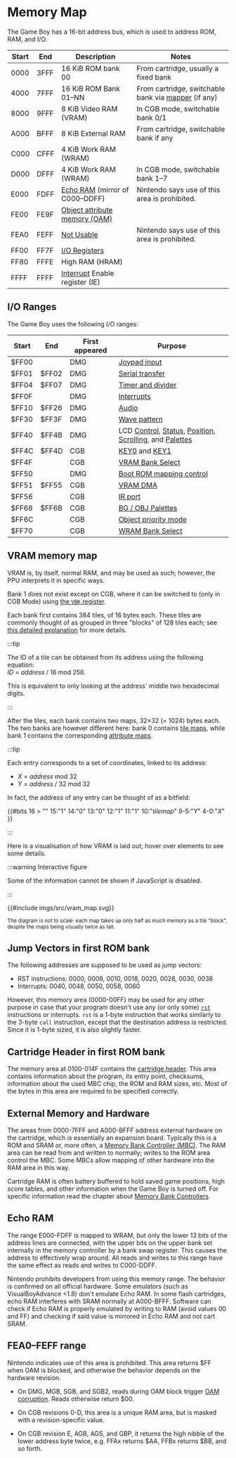 # Memory Map

The Game Boy has a 16-bit address bus, which is used to address ROM, RAM, and I/O.

Start       | End       | Description                                                      | Notes
------------|-----------|------------------------------------------------------------------|----------
0000        | 3FFF      | 16 KiB ROM bank 00                                               | From cartridge, usually a fixed bank
4000        | 7FFF      | 16 KiB ROM Bank 01–NN                                            | From cartridge, switchable bank via [mapper](#MBCs) (if any)
8000        | 9FFF      | 8 KiB Video RAM (VRAM)                                           | In CGB mode, switchable bank 0/1
A000        | BFFF      | 8 KiB External RAM                                               | From cartridge, switchable bank if any
C000        | CFFF      | 4 KiB Work RAM (WRAM)                                            |
D000        | DFFF      | 4 KiB Work RAM (WRAM)                                            | In CGB mode, switchable bank 1–7
E000        | FDFF      | [Echo RAM](<#Echo RAM>) (mirror of C000–DDFF)                    | Nintendo says use of this area is prohibited.
FE00        | FE9F      | [Object attribute memory (OAM)](<#Object Attribute Memory (OAM)>) |
FEA0        | FEFF      | [Not Usable](<#FEA0–FEFF range>)                                 | Nintendo says use of this area is prohibited.
FF00        | FF7F      | [I/O Registers](<#I/O Ranges>)                                   |
FF80        | FFFE      | High RAM (HRAM)                                                  |
FFFF        | FFFF      | [Interrupt](#Interrupts) Enable register (IE)                    |

## I/O Ranges

The Game Boy uses the following I/O ranges:

Start   | End     | First appeared | Purpose
--------|---------|----------------|-------------
$FF00   |         |       DMG      | [Joypad input](<#FF00 — P1/JOYP: Joypad>)
$FF01   |  $FF02  |       DMG      | [Serial transfer](<#Serial Data Transfer (Link Cable)>)
$FF04   |  $FF07  |       DMG      | [Timer and divider](<#Timer and Divider Registers>)
$FF0F   |         |       DMG      | [Interrupts](<#FF0F — IF: Interrupt flag>)
$FF10   |  $FF26  |       DMG      | [Audio](<#Audio Registers>)
$FF30   |  $FF3F  |       DMG      | [Wave pattern](<#FF30–FF3F — Wave pattern RAM>)
$FF40   |  $FF4B  |       DMG      | LCD [Control](<#FF40 — LCDC: LCD control>), [Status](<#FF41 — STAT: LCD status>), [Position, Scrolling](<#Viewport position (Scrolling)>), and [Palettes](<#Palettes>)
$FF4C   |  $FF4D  |       CGB      | [KEY0](<#FF4C — KEY0/SYS (CGB Mode only): CPU mode select>) and [KEY1](<#FF4D — KEY1/SPD (CGB Mode only): Prepare speed switch>)
$FF4F   |         |       CGB      | [VRAM Bank Select](<#FF4F — VBK (CGB Mode only): VRAM bank>)
$FF50   |         |       DMG      | [Boot ROM mapping control](<#Power-Up Sequence>)
$FF51   |  $FF55  |       CGB      | [VRAM DMA](<#LCD VRAM DMA Transfers>)
$FF56   |         |       CGB      | [IR port](<#FF56 — RP (CGB Mode only): Infrared communications port>)
$FF68   |  $FF6B  |       CGB      | [BG / OBJ Palettes](<#LCD Color Palettes (CGB only)>)
$FF6C   |         |       CGB      | [Object priority mode](<#FF6C — OPRI (CGB Mode only): Object priority mode>)
$FF70   |         |       CGB      | [WRAM Bank Select](<#FF70 — SVBK/WBK (CGB Mode only): WRAM bank>)

## VRAM memory map

VRAM is, by itself, normal RAM, and may be used as such; however, the PPU interprets it in specific ways.

Bank 1 does not exist except on CGB, where it can be switched to (only in CGB Mode) using [the `VBK` register](<#FF4F — VBK (CGB Mode only): VRAM bank>).

Each bank first contains 384 tiles, of 16 bytes each.
These tiles are commonly thought of as grouped in three "blocks" of 128 tiles each; see [this detailed explanation](<#VRAM Tile Data>) for more details.

:::tip

The ID of a tile can be obtained from its address using the following equation:  
<var>ID</var> = <var>address</var> / 16 mod 256.

This is equivalent to only looking at the address' middle two hexadecimal digits.

:::

After the tiles, each bank contains two maps, 32×32 (= 1024) bytes each.
The two banks are however different here: bank 0 contains [tile maps](<#VRAM Tile Maps>), while bank 1 contains the corresponding [attribute maps](<#BG Map Attributes (CGB Mode only)>).

:::tip

Each entry corresponds to a set of coordinates, linked to its address:

- <var>X</var> = <var>address</var> mod 32
- <var>Y</var> = <var>address</var> / 32 mod 32

In fact, the address of any entry can be thought of as a bitfield:

{{#bits 16 >
	""  15:"1" 14:"0" 13:"0" 12:"1"  11:"1" 10:"<var>tilemap</var>" 9-5:"<var>Y</var>" 4-0:"<var>X</var>"
}}

:::

Here is a visualisation of how VRAM is laid out; hover over elements to see some details.

<noscript>

:::warning Interactive figure

Some of the information cannot be shown if JavaScript is disabled.

:::

</noscript>

{{#include imgs/src/vram_map.svg}}

<small>
The diagram is not to scale: each map takes up only half as much memory as a tile "block", despite the maps being visually twice as tall.
</small>

## Jump Vectors in first ROM bank

The following addresses are supposed to be used as jump vectors:

-   RST instructions: 0000, 0008, 0010, 0018, 0020, 0028, 0030, 0038
-   Interrupts: 0040, 0048, 0050, 0058, 0060

However, this memory area (0000-00FF) may be used for any other purpose in case that your
program doesn't use any (or only some) [`rst`](https://rgbds.gbdev.io/docs/gbz80.7#RST_vec) instructions or interrupts. `rst`
is a 1-byte instruction that works similarly to the 3-byte `call` instruction, except
that the destination address is restricted. Since it is 1-byte sized,
it is also slightly faster.

## Cartridge Header in first ROM bank

The memory area at 0100-014F contains the [cartridge
header](<#The Cartridge Header>). This area contains information
about the program, its entry point, checksums, information about the
used MBC chip, the ROM and RAM sizes, etc. Most of the bytes in this
area are required to be specified correctly.

## External Memory and Hardware

The areas from 0000-7FFF and A000-BFFF address external hardware on
the cartridge, which is essentially an expansion board.  Typically this
is a ROM and SRAM or, more often, a [Memory Bank Controller
(MBC)](#MBCs). The RAM area can be read
from and written to normally; writes to the ROM area control the MBC.
Some MBCs allow mapping of other hardware into the RAM area in this
way.

Cartridge RAM is often battery buffered to hold saved game positions,
high score tables, and other information when the Game Boy is turned
off.  For specific information read the chapter about [Memory Bank
Controllers](<#MBCs>).

## Echo RAM

The range E000-FDFF is mapped to WRAM, but only the lower 13 bits of
the address lines are connected, with the upper bits on the upper bank
set internally in the memory controller by a bank swap register.  This
causes the address to effectively wrap around.  All reads and writes to
this range have the same effect as reads and writes to C000-DDFF.

Nintendo prohibits developers from using this memory range.  The
behavior is confirmed on all official hardware. Some emulators (such as
VisualBoyAdvance \<1.8) don't emulate Echo RAM.  In some flash cartridges,
echo RAM interferes with SRAM normally at A000-BFFF. Software can check if
Echo RAM is properly emulated by writing to RAM (avoid values 00 and
FF) and checking if said value is mirrored in Echo RAM and not cart SRAM.

## FEA0–FEFF range

Nintendo indicates use of this area is prohibited.  This area returns
$FF when OAM is blocked, and otherwise the behavior depends on the
hardware revision.

- On DMG, MGB, SGB, and SGB2, reads during OAM block trigger [OAM corruption](<#OAM Corruption Bug>).
Reads otherwise return $00.

- On CGB revisions 0-D, this area is a unique RAM area, but is masked
with a revision-specific value.

- On CGB revision E, AGB, AGS, and GBP, it returns the high nibble of the
lower address byte twice, e.g. FFAx returns $AA, FFBx returns $BB, and so
forth.

